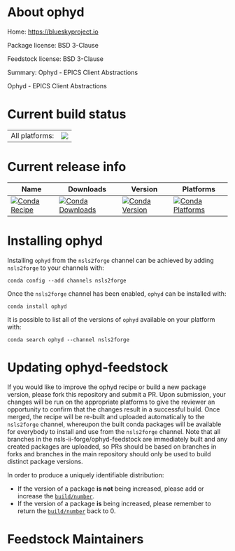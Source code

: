 About ophyd
===========

Home: https://blueskyproject.io

Package license: BSD 3-Clause

Feedstock license: BSD 3-Clause

Summary: Ophyd - EPICS Client Abstractions

Ophyd - EPICS Client Abstractions

Current build status
====================


<table><tr><td>All platforms:</td>
    <td>
      <a href="https://dev.azure.com/nsls2forge/nsls2forge/_build/latest?definitionId=6&branchName=master">
        <img src="https://dev.azure.com/nsls2forge/nsls2forge/_apis/build/status/ophyd-feedstock?branchName=master">
      </a>
    </td>
  </tr>
</table>

Current release info
====================

| Name | Downloads | Version | Platforms |
| --- | --- | --- | --- |
| [![Conda Recipe](https://img.shields.io/badge/recipe-ophyd-green.svg)](https://anaconda.org/nsls2forge/ophyd) | [![Conda Downloads](https://img.shields.io/conda/dn/nsls2forge/ophyd.svg)](https://anaconda.org/nsls2forge/ophyd) | [![Conda Version](https://img.shields.io/conda/vn/nsls2forge/ophyd.svg)](https://anaconda.org/nsls2forge/ophyd) | [![Conda Platforms](https://img.shields.io/conda/pn/nsls2forge/ophyd.svg)](https://anaconda.org/nsls2forge/ophyd) |

Installing ophyd
================

Installing `ophyd` from the `nsls2forge` channel can be achieved by adding `nsls2forge` to your channels with:

```
conda config --add channels nsls2forge
```

Once the `nsls2forge` channel has been enabled, `ophyd` can be installed with:

```
conda install ophyd
```

It is possible to list all of the versions of `ophyd` available on your platform with:

```
conda search ophyd --channel nsls2forge
```




Updating ophyd-feedstock
========================

If you would like to improve the ophyd recipe or build a new
package version, please fork this repository and submit a PR. Upon submission,
your changes will be run on the appropriate platforms to give the reviewer an
opportunity to confirm that the changes result in a successful build. Once
merged, the recipe will be re-built and uploaded automatically to the
`nsls2forge` channel, whereupon the built conda packages will be available for
everybody to install and use from the `nsls2forge` channel.
Note that all branches in the nsls-ii-forge/ophyd-feedstock are
immediately built and any created packages are uploaded, so PRs should be based
on branches in forks and branches in the main repository should only be used to
build distinct package versions.

In order to produce a uniquely identifiable distribution:
 * If the version of a package **is not** being increased, please add or increase
   the [``build/number``](https://conda.io/docs/user-guide/tasks/build-packages/define-metadata.html#build-number-and-string).
 * If the version of a package **is** being increased, please remember to return
   the [``build/number``](https://conda.io/docs/user-guide/tasks/build-packages/define-metadata.html#build-number-and-string)
   back to 0.

Feedstock Maintainers
=====================


